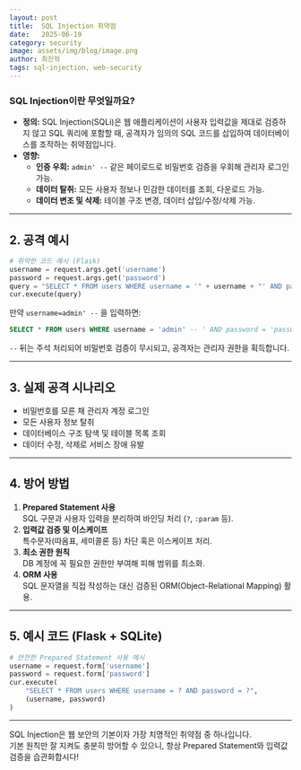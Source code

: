 ```yaml
---
layout: post
title:  SQL Injection 취약점
date:   2025-06-19
category: security
image: assets/img/blog/image.png
author: 최진혁
tags: sql-injection, web-security
---
```


### SQL Injection이란 무엇일까요?

* **정의:** SQL Injection(SQLi)은 웹 애플리케이션이 사용자 입력값을 제대로 검증하지 않고 SQL 쿼리에 포함할 때, 공격자가 임의의 SQL 코드를 삽입하여 데이터베이스를 조작하는 취약점입니다.
* **영향:**  
    * **인증 우회:** `admin' --` 같은 페이로드로 비밀번호 검증을 우회해 관리자 로그인 가능.  
    * **데이터 탈취:** 모든 사용자 정보나 민감한 데이터를 조회, 다운로드 가능.  
    * **데이터 변조 및 삭제:** 테이블 구조 변경, 데이터 삽입/수정/삭제 가능.

---

## 2. 공격 예시

```python
# 취약한 코드 예시 (Flask)
username = request.args.get('username')
password = request.args.get('password')
query = "SELECT * FROM users WHERE username = '" + username + "' AND password = '" + password + "'"
cur.execute(query)
```

만약 `username=admin' --` 을 입력하면:

```sql
SELECT * FROM users WHERE username = 'admin' -- ' AND password = 'password'
```
`--` 뒤는 주석 처리되어 비밀번호 검증이 무시되고, 공격자는 관리자 권한을 획득합니다.

---

## 3. 실제 공격 시나리오

- 비밀번호를 모른 채 관리자 계정 로그인  
- 모든 사용자 정보 탈취  
- 데이터베이스 구조 탐색 및 테이블 목록 조회  
- 데이터 수정, 삭제로 서비스 장애 유발

---

## 4. 방어 방법

1. **Prepared Statement 사용**  
   SQL 구문과 사용자 입력을 분리하여 바인딩 처리 (`?`, `:param` 등).
2. **입력값 검증 및 이스케이프**  
   특수문자(따옴표, 세미콜론 등) 차단 혹은 이스케이프 처리.
3. **최소 권한 원칙**  
   DB 계정에 꼭 필요한 권한만 부여해 피해 범위를 최소화.
4. **ORM 사용**  
   SQL 문자열을 직접 작성하는 대신 검증된 ORM(Object-Relational Mapping) 활용.

---

## 5. 예시 코드 (Flask + SQLite)

```python
# 안전한 Prepared Statement 사용 예시
username = request.form['username']
password = request.form['password']
cur.execute(
    "SELECT * FROM users WHERE username = ? AND password = ?",
    (username, password)
)
```

---

SQL Injection은 웹 보안의 기본이자 가장 치명적인 취약점 중 하나입니다.  
기본 원칙만 잘 지켜도 충분히 방어할 수 있으니, 항상 Prepared Statement와 입력값 검증을 습관화합시다!
